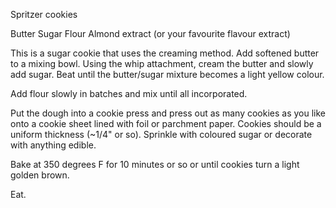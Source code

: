 Spritzer cookies

Butter
Sugar
Flour
Almond extract (or your favourite flavour extract)

This is a sugar cookie that uses the creaming method.
Add softened butter to a mixing bowl. Using the whip attachment, cream the butter and slowly add sugar. Beat until the butter/sugar mixture becomes a light yellow colour.

Add flour slowly in batches and mix until all incorporated.

Put the dough into a cookie press and press out as many cookies as you like onto a cookie sheet lined with foil or parchment paper. Cookies should be a uniform thickness (~1/4" or so). Sprinkle with coloured sugar or decorate with anything edible.

Bake at 350 degrees F for 10 minutes or so or until cookies turn a light golden brown.

Eat.
